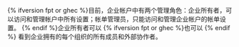 {% ifversion fpt or ghec %}目前，企业帐户中有两个管理角色：企业所有者，可以访问和管理帐户中所有设置；帐单管理员，只能访问和管理企业帐户的帐单设置。 {% endif %}企业所有者可以 {% ifversion fpt or ghec %}也可以 {% endif %} 看到企业拥有的每个组织的所有成员和外部协作者。
